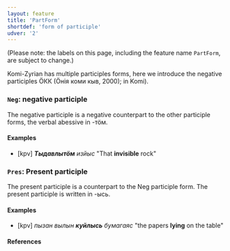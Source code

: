 ```yaml
---
layout: feature
title: 'PartForm'
shortdef: 'form of participle'
udver: '2'
---
```


(Please note: the labels on this page, including the feature name
`PartForm`, are subject to change.)

Komi-Zyrian has multiple participles forms, here we introduce the negative participles
ӦКК (Ӧнія коми кыв, 2000); in Komi).

### <a name="Neg">`Neg`</a>: negative participle

The negative participle is a negative counterpart to the other
participle forms, the verbal abessive in -тӧм.

#### Examples

* [kpv] _<b>Тыдавлытӧм</b> изйыс_ "That <b>invisible</b> rock"

### <a name="Pres">`Pres`</a>: Present participle

The present participle is a counterpart to the Neg
participle form. The present participle is written in -ысь.

#### Examples

* [kpv] _пызан вылын <b>куйлысь</b> бумагаяс_ "the papers <b>lying</b> on the table"

#### References


<!-- Interlanguage links updated Pá kvě 14 11:08:37 CEST 2021 -->
